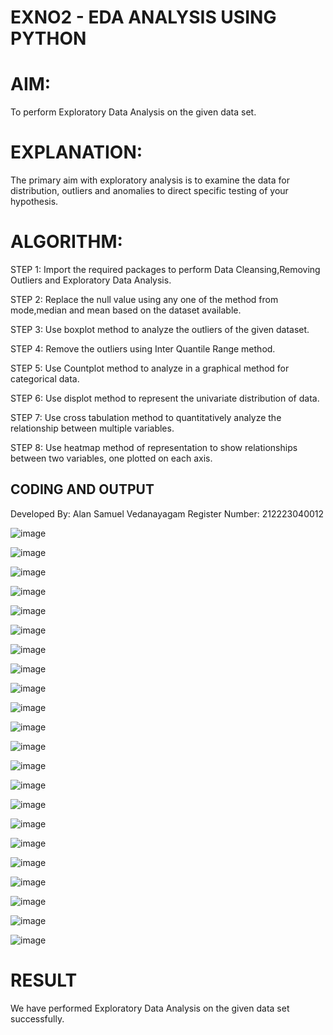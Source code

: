 # EXNO2 - EDA ANALYSIS USING PYTHON
# AIM:
 To perform Exploratory Data Analysis on the given data set.
      
# EXPLANATION:
  The primary aim with exploratory analysis is to examine the data for distribution, outliers and anomalies to direct specific testing of your hypothesis.
  
# ALGORITHM:
STEP 1: Import the required packages to perform Data Cleansing,Removing Outliers and Exploratory Data Analysis.

STEP 2: Replace the null value using any one of the method from mode,median and mean based on the dataset available.

STEP 3: Use boxplot method to analyze the outliers of the given dataset.

STEP 4: Remove the outliers using Inter Quantile Range method.

STEP 5: Use Countplot method to analyze in a graphical method for categorical data.

STEP 6: Use displot method to represent the univariate distribution of data.

STEP 7: Use cross tabulation method to quantitatively analyze the relationship between multiple variables.

STEP 8: Use heatmap method of representation to show relationships between two variables, one plotted on each axis.

## CODING AND OUTPUT

Developed By: Alan Samuel Vedanayagam
Register Number: 212223040012

![image](https://github.com/user-attachments/assets/0c156aa6-889b-47b7-bcfb-45b4d3efb8ac)

![image](https://github.com/user-attachments/assets/b91d1ad7-b0b8-4102-96e5-092c350caf66)

![image](https://github.com/user-attachments/assets/44da24e4-8319-439d-b17a-f240f757b355)

![image](https://github.com/user-attachments/assets/2bd8eaf4-af16-42d4-8b5e-bdb93bdc9f8a)

![image](https://github.com/user-attachments/assets/a817b912-10b9-4d5a-9aea-11ee7abd70ea)

![image](https://github.com/user-attachments/assets/6765fc6c-c17a-4d57-b17e-0790cf6ffc8a)

![image](https://github.com/user-attachments/assets/a62e7077-2895-4e59-ba6e-8fe21c44a841)

![image](https://github.com/user-attachments/assets/f42632c2-ead6-415b-bd36-6e6792377aef)

![image](https://github.com/user-attachments/assets/0b0c37f4-794c-4bb7-b0ee-16454734b8e5)

![image](https://github.com/user-attachments/assets/2a12b3ba-c9cd-4bd8-923e-76861d153d7a)

![image](https://github.com/user-attachments/assets/0e65c3d2-98fa-48e5-9b91-7de94b331524)

![image](https://github.com/user-attachments/assets/254fa89e-065d-4fec-aafc-a99f63e5e80c)

![image](https://github.com/user-attachments/assets/5c1477b9-785f-4b94-9c9b-7acae06771f1)

![image](https://github.com/user-attachments/assets/eb40f39d-f116-4e1f-bbb8-b0dee8cee173)

![image](https://github.com/user-attachments/assets/a3c71f1c-5611-4df0-886a-bf892c08edc0)

![image](https://github.com/user-attachments/assets/f26b525d-0b84-4772-ad98-9b026c550f7c)

![image](https://github.com/user-attachments/assets/3f6e8d77-f61b-4b33-adc8-25bda2fd64b7)

![image](https://github.com/user-attachments/assets/6abe3b2a-5610-45d3-842b-08ffe69ea2e0)

![image](https://github.com/user-attachments/assets/99a9fe4d-53d8-4737-a6af-690d3d6e609f)

![image](https://github.com/user-attachments/assets/dea683c7-88e1-4512-9fd6-fb5ba261e368)

![image](https://github.com/user-attachments/assets/b5b1758b-1ada-4b60-9285-a5fd306f0656)

![image](https://github.com/user-attachments/assets/3d2f68e4-3aab-4962-ab51-9fe8caf5a5eb)

# RESULT
We have performed Exploratory Data Analysis on the given data set successfully.
